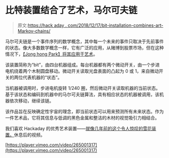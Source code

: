 # 比特装置结合了艺术，马尔可夫链

> 原文:[https://hack aday . com/2018/12/17/bit-installation-combines-art-Markov-chains/](https://hackaday.com/2018/12/17/bit-installation-combines-art-markov-chains/)

马尔可夫链是一个事件序列的数学概念，其中每一个未来的事件只取决于先前事件的状态。像大多数数学概念一样，它有广泛的应用，从赌博到股票市场，但在这种情况下，[【Jong hong Park】将其应用于艺术](https://jonghongpark.com/bit.html)。

该装置简称为“bit”，由四台机器组成。每台机器都有两个微动开关，由一个步进电机绕着两个木制圆盘移动。微动开关读取光盘表面的凸起为 0 或 1，来自微动开关的两位代表机器的“状态”。

当机器被调用时，步进电机旋转 1/240 圈，然后微动开关读取机器的当前状态。基于该状态和编码到机器中的马尔可夫链算法，具有相应状态的机器被调用，该机器依次移动，继续该链。

该作品旨在反映确定性宇宙的理念，即当前状态可以用来预测所有未来状态。作为一件艺术品，它将其信息与低调的黑色金属和整洁的木材的视觉吸引力相结合。

我们喜欢 Hackaday 的优秀艺术装置——[就像几年前的这个令人惊叹的雪花装置。](https://hackaday.com/2016/09/28/sim-card-connectors-and-white-pcbs-make-huge-led-snowflakes-happen/)休息后的视频。

[https://player.vimeo.com/video/265001317](https://player.vimeo.com/video/265001317)